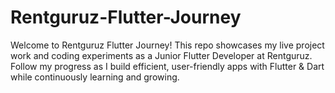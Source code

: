 # Rentguruz-Flutter-Journey
Welcome to Rentguruz Flutter Journey! This repo showcases my live project work and coding experiments as a Junior Flutter Developer at Rentguruz. Follow my progress as I build efficient, user-friendly apps with Flutter &amp; Dart while continuously learning and growing.
